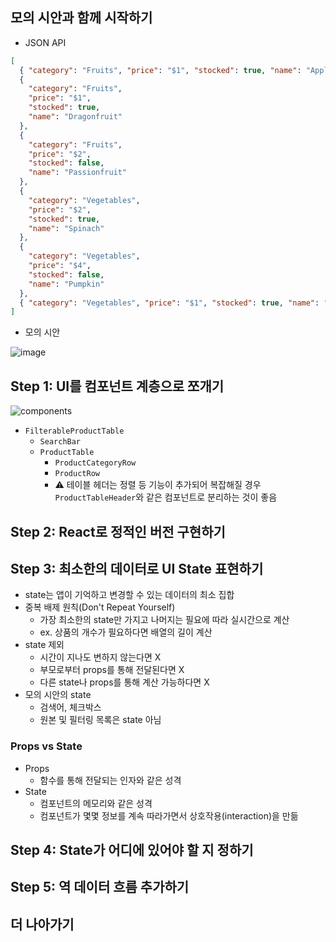 ## 모의 시안과 함께 시작하기

- JSON API

```json
[
  { "category": "Fruits", "price": "$1", "stocked": true, "name": "Apple" },
  {
    "category": "Fruits",
    "price": "$1",
    "stocked": true,
    "name": "Dragonfruit"
  },
  {
    "category": "Fruits",
    "price": "$2",
    "stocked": false,
    "name": "Passionfruit"
  },
  {
    "category": "Vegetables",
    "price": "$2",
    "stocked": true,
    "name": "Spinach"
  },
  {
    "category": "Vegetables",
    "price": "$4",
    "stocked": false,
    "name": "Pumpkin"
  },
  { "category": "Vegetables", "price": "$1", "stocked": true, "name": "Peas" }
]
```

- 모의 시안

![image](https://ko.react.dev/images/docs/s_thinking-in-react_ui.png)

## Step 1: UI를 컴포넌트 계층으로 쪼개기

![components](https://ko.react.dev/images/docs/s_thinking-in-react_ui_outline.png)

- `FilterableProductTable`
  - `SearchBar`
  - `ProductTable`
    - `ProductCategoryRow`
    - `ProductRow`
    - ⚠️ 테이블 헤더는 정렬 등 기능이 추가되어 복잡해질 경우 `ProductTableHeader`와 같은 컴포넌트로 분리하는 것이 좋음

## Step 2: React로 정적인 버전 구현하기

## Step 3: 최소한의 데이터로 UI State 표현하기

- state는 앱이 기억하고 변경할 수 있는 데이터의 최소 집합
- 중복 배제 원칙(Don't Repeat Yourself)
  - 가장 최소한의 state만 가지고 나머지는 필요에 따라 실시간으로 계산
  - ex. 상품의 개수가 필요하다면 배열의 길이 계산
- state 제외
  - 시간이 지나도 변하지 않는다면 X
  - 부모로부터 props를 통해 전달된다면 X
  - 다른 state나 props를 통해 계산 가능하다면 X
- 모의 시안의 state
  - 검색어, 체크박스
  - 원본 및 필터링 목록은 state 아님

### Props vs State

- Props
  - 함수를 통해 전달되는 인자와 같은 성격
- State
  - 컴포넌트의 메모리와 같은 성격
  - 컴포넌트가 몇몇 정보를 계속 따라가면서 상호작용(interaction)을 만듦

## Step 4: State가 어디에 있어야 할 지 정하기

## Step 5: 역 데이터 흐름 추가하기

## 더 나아가기
